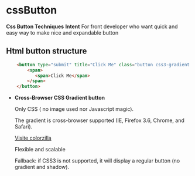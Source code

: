 cssButton
=========

**Css Button Techniques**
  **Intent** 
  For front developer who want quick and easy way to make nice and expandable button
## Html button structure
```html
    <button type="submit" title="Click Me" class="button css3-gradient normal">
        <span>
           <span>Click Me</span>
        </span>
    </button>
```
* **Cross-Browser CSS Gradient button** 

     Only CSS ( no image used nor Javascript magic).
     
     The gradient is cross-browser supported (IE, Firefox 3.6, Chrome, and Safari).
     
     [Visite colorzilla](http://www.colorzilla.com/gradient-editor/)
     
     Flexible and scalable
     
     Fallback: if CSS3 is not supported, it will display a regular button (no gradient and shadow).
           

